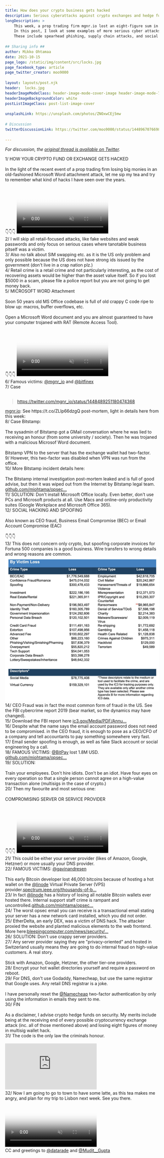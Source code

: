 ```yaml
---
title: How does your crypto business gets hacked
description: Serious cyberattacks against crypto exchanges and hedge funds
longDescription: >
    This week, a prop trading firm mgnr.io lost an eight-figure sum in a classical malicious Microsoft Word attachment hack.
    In this post, I look at some examples of more serious cyber attacks targetting crypto businesses over the years.
    These include spearhead phishing, supply chain attacks, and social fraud.

## Sharing info ##
author: Mikko Ohtamaa
date: 2021-10-15
page_logo: /static/img/content/src/locks.jpg
page_facebook_type: article
page_twitter_creator: moo9000

layout: layouts/post.njk
header:  locks.jpg
headerImageModeClass: header-image-mode-cover-image header-image-mode-700 header-image-text-white
headerImageBackgroundColor: white
postListImageClass: post-list-image-cover

unsplashLink: https://unsplash.com/photos/ZNOxwCEj5mw

# Discussion
twitterDiscussionLink: https://twitter.com/moo9000/status/1448967076698333192

---
```


*For discussion, the [original thread is available on Twitter](https://twitter.com/moo9000/status/1448967076698333192).*

  <div class="tweetstorm">
                              <!-- Tweet 1-->
      <div id="tweet_1" class="content-tweet allow-preview" data-controller="thread" data-action="click-&gt;thread#showTweet" data-screenname="moo9000" data-tweet="1448967076698333192" dir="auto">
      <span class="nop nop-start">1/ </span> HOW YOUR CRYPTO FUND OR EXCHANGE GETS HACKED<br>
      <br>
      In the light of the recent event of a prop trading firm losing big monies in an old-fashioned Microsoft Word attachment attack, let me sip my tea and try to remember what kind of hacks I have seen over the years.<br>
      <br>
      👇👇👇 <span class="entity-video-gif"><video autoplay="" muted="" loop="" controls="" poster="https://pbs.twimg.com/tweet_video_thumb/FBvD4FxWUAIS_TB.jpg"><source src="https://video.twimg.com/tweet_video/FBvD4FxWUAIS_TB.mp4" type="video/mp4"></source><img alt="Video Poster" src="/static/img/content/fixed-size/how-does-your-crypto-business-gets-hacked/1.jpg"></video></span>
      </div>
      <!-- Tweet 2-->
      <div id="tweet_2" class="content-tweet allow-preview" data-controller="thread" data-action="click-&gt;thread#showTweet" data-screenname="moo9000" data-tweet="1448967077990178835" dir="auto">
      <span class="nop nop-start">2/ </span> I will skip all retail-focused attacks, like fake websites and weak passwords and only focus on serious cases where tanotable business pitself was a victim.
      </div>
      <!-- Tweet 3-->
      <div id="tweet_3" class="content-tweet allow-preview" data-controller="thread" data-action="click-&gt;thread#showTweet" data-screenname="moo9000" data-tweet="1448967078875176988" dir="auto">
      <span class="nop nop-start">3/ </span> Also no talk about SIM swapping etc. as it is the US only problem and only possible because the US does not have strong ids issued by the government (don't live in a crap nation plz.)
      </div>
      <!-- Tweet 4-->
      <div id="tweet_4" class="content-tweet allow-preview" data-controller="thread" data-action="click-&gt;thread#showTweet" data-screenname="moo9000" data-tweet="1448967079781146640" dir="auto">
      <span class="nop nop-start">4/ </span> Retail crime is a retail crime and not particularly interesting, as the cost of recovering assets would be higher than the asset value itself. So if you lost $5000 in a scam, please file a police report but you are not going to get money back.
      </div>
      <!-- Tweet 5-->
      <div id="tweet_5" class="content-tweet allow-preview" data-controller="thread" data-action="click-&gt;thread#showTweet" data-screenname="moo9000" data-tweet="1448967084403269652" dir="auto">
      <span class="nop nop-start">5/ </span> MICROSOFT WORD Attachment<br>
      <br>
      Soon 50 years old MS Office codebase is full of old crappy C code ripe to blow up: macros, buffer overflows, etc. <br>
      <br>
      Open a Microsoft Word document and you are almost guaranteed to have your computer trojaned with RAT (Remote Access Tool). <br>
      <br>
      👇👇👇 <span class="entity-video-gif"><video autoplay="" muted="" loop="" controls="" poster="https://pbs.twimg.com/tweet_video_thumb/FBvD4itXIAYkpfx.jpg"><source src="https://video.twimg.com/tweet_video/FBvD4itXIAYkpfx.mp4" type="video/mp4"></source><img alt="Video Poster" src="/static/img/content/fixed-size/how-does-your-crypto-business-gets-hacked/2.jpg"></video></span>
      </div>
      <!-- Tweet 6-->
      <div id="tweet_6" class="content-tweet allow-preview" data-controller="thread" data-action="click-&gt;thread#showTweet" data-screenname="moo9000" data-tweet="1448967085594484736" dir="auto">
      <span class="nop nop-start">6/ </span> Famous victims: <a class="entity-mention" href="https://twitter.com/mgnr_io">@mgnr_io</a> and <a class="entity-mention" href="https://twitter.com/bitfinex">@bitfinex</a>
      </div>
      <!-- Tweet 7-->
      <div id="tweet_7" class="content-tweet allow-preview" data-controller="thread" data-action="click-&gt;thread#showTweet" data-screenname="moo9000" data-tweet="1448967086609477633" dir="auto">
      <span class="nop nop-start">7/ </span> Case <br>
      <br>
      <span class="entity-embed"><span class="twitter-player"><blockquote class="twitter-tweet" data-conversation="none" data-align="center" data-dnt="true"><a href="https://twitter.com/mgnr_io/status/1448489251180474368">https://twitter.com/mgnr_io/status/1448489251180474368</a></blockquote></span></span>
      <a class="entity-url" data-preview="true" href="http://mgnr.io">mgnr.io</a>: See https://t.co/ZLIp66dzgQ post-mortem, light in details here from this week: </div>
      <!-- Tweet 8-->
      <div id="tweet_8" class="content-tweet allow-preview" data-controller="thread" data-action="click-&gt;thread#showTweet" data-screenname="moo9000" data-tweet="1448967087783911425" dir="auto">
      <span class="nop nop-start">8/ </span> Case Bitstamp:<br>
      <br>
      The sysadmin of Bitstamp got a GMail conversation where he was lied to receiving an honour (from some university / society). Then he was trojaned with a malicious Microsof Word document.<br>
      <br>
      Bitstamp VPN to the server that has the exchange wallet had two-factor.
      </div>
      <!-- Tweet 9-->
      <div id="tweet_9" class="content-tweet allow-preview" data-controller="thread" data-action="click-&gt;thread#showTweet" data-screenname="moo9000" data-tweet="1448967088576602151" dir="auto">
      <span class="nop nop-start">9/ </span> However, this two-factor was disabled when VPN was run from the office.
      </div>
      <!-- Tweet 10-->
      <div id="tweet_10" class="content-tweet allow-preview" data-controller="thread" data-action="click-&gt;thread#showTweet" data-screenname="moo9000" data-tweet="1448967089511964672" dir="auto">
      <span class="nop nop-start">10/ </span> More Bitstamp incident details here:<br>
      <br>
      The Bitstamp internal investigation post-mortem leaked and is full of good advise, but then it was wiped out from the Internet by Bitstamp legal team.
      <a class="entity-url" data-preview="true" href="https://github.com/miohtama/opsec/blob/master/source/incidences/bitstamp.rst">github.com/miohtama/opsec…</a></div>
      <!-- Tweet 11-->
      <div id="tweet_11" class="content-tweet allow-preview" data-controller="thread" data-action="click-&gt;thread#showTweet" data-screenname="moo9000" data-tweet="1448967090531147788" dir="auto">
      <span class="nop nop-start">11/ </span> SOLUTION: Don't install Microsoft Office locally. Even better, don't use PCs and Microsoft products at all. Use Macs and online-only productivity suites (Google Workplace and Microsoft Office 365).
      </div>
      <!-- Tweet 12-->
      <div id="tweet_12" class="content-tweet allow-preview" data-controller="thread" data-action="click-&gt;thread#showTweet" data-screenname="moo9000" data-tweet="1448967091445506056" dir="auto">
      <span class="nop nop-start">12/ </span> SOCIAL HACKING AND SPOOFING<br>
      <br>
      Also known as CEO fraud, Business Email Compromise (BEC) or Email Account Compromise (EAC)<br>
      <br>
      👇👇👇
      </div>
      <!-- Tweet 13-->
      <div id="tweet_13" class="content-tweet allow-preview" data-controller="thread" data-action="click-&gt;thread#showTweet" data-screenname="moo9000" data-tweet="1448967092670185475" dir="auto">
      <span class="nop nop-start">13/ </span> This does not concern only crypto, but spoofing corporate invoices for Fortuna 500 companies is a good business. Wire transfers to wrong details and wrong reasons are common.
      </div>
      <!-- Tweet 14-->
      <div id="tweet_14" class="content-tweet allow-preview" data-controller="thread" data-action="click-&gt;thread#showTweet" data-screenname="moo9000" data-tweet="1448967099230138373" dir="auto">
      <span class="entity-image"><a href="https://pbs.twimg.com/media/FBvD5VXXEAAKb3d.jpg" target="_blank"><img alt="Image" src="/static/img/content/fixed-size/how-does-your-crypto-business-gets-hacked/3.jpg"></a></span>
      <span class="nop nop-start">14/ </span> CEO Fraud was in fact the most common form of fraud in the US. See the FBI cybercrime report 2019 (bear market, so the dynamics may have changed). </div>
      <!-- Tweet 15-->
      <div id="tweet_15" class="content-tweet allow-preview" data-controller="thread" data-action="click-&gt;thread#showTweet" data-screenname="moo9000" data-tweet="1448967100857556993" dir="auto">
      <span class="nop nop-start">15/ </span> Download the FBI report here <a class="entity-url" data-preview="true" href="https://www.ic3.gov/Media/PDF/AnnualReport/2019_IC3Report.pdf">ic3.gov/Media/PDF/Annu…</a>
      </div>
      <!-- Tweet 16-->
      <div id="tweet_16" class="content-tweet allow-preview" data-controller="thread" data-action="click-&gt;thread#showTweet" data-screenname="moo9000" data-tweet="1448967101721550888" dir="auto">
      <span class="nop nop-start">16/ </span> Despite what the name says the email account password does not need to be compromised. in the CEO fraud, it is enough to pose as a CEO/CFO of a company and tell accountants to pay something somewhere very fast.
      </div>
      <!-- Tweet 17-->
      <div id="tweet_17" class="content-tweet allow-preview" data-controller="thread" data-action="click-&gt;thread#showTweet" data-screenname="moo9000" data-tweet="1448967102501691394" dir="auto">
      <span class="nop nop-start">17/ </span> Email sender spoofing is enough, as well as fake Slack account or social engineering by a call.
      </div>
      <!-- Tweet 18-->
      <div id="tweet_18" class="content-tweet allow-preview" data-controller="thread" data-action="click-&gt;thread#showTweet" data-screenname="moo9000" data-tweet="1448967103374106629" dir="auto">
      <span class="nop nop-start">18/ </span> FAMOUS VICTIMS: <a class="entity-mention" href="https://twitter.com/BitPay">@BitPay</a> lost 1.8M USD. <a class="entity-url" data-preview="true" href="https://github.com/miohtama/opsec/blob/master/source/incidences/bitpay.rst">github.com/miohtama/opsec…</a>
      </div>
      <!-- Tweet 19-->
      <div id="tweet_19" class="content-tweet allow-preview" data-controller="thread" data-action="click-&gt;thread#showTweet" data-screenname="moo9000" data-tweet="1448967104296853522" dir="auto">
      <span class="nop nop-start">19/ </span> SOLUTION: <br>
      <br>
      Train your employees. Don't hire idiots. Don't be an idiot. Have four eyes on every operation so that a single person cannot agree on a high-value transaction alone (multisigs in the case of crypto.)
      </div>
      <!-- Tweet 20-->
      <div id="tweet_20" class="content-tweet allow-preview" data-controller="thread" data-action="click-&gt;thread#showTweet" data-screenname="moo9000" data-tweet="1448967109044805633" dir="auto">
      <span class="nop nop-start">20/ </span> Then my favourite and most serious one:<br>
      <br>
      COMPROMISING SERVER OR SERVICE PROVIDER<br>
      <br>
      👇👇👇 <span class="entity-video-gif"><video autoplay="" muted="" loop="" controls="" poster="https://pbs.twimg.com/tweet_video_thumb/FBvD59uXIB8VJ19.jpg"><source src="https://video.twimg.com/tweet_video/FBvD59uXIB8VJ19.mp4" type="video/mp4"></source><img alt="Video Poster" src="/static/img/content/fixed-size/how-does-your-crypto-business-gets-hacked/4.jpg"></video></span>
      </div>
      <!-- Tweet 21-->
      <div id="tweet_21" class="content-tweet allow-preview" data-controller="thread" data-action="click-&gt;thread#showTweet" data-screenname="moo9000" data-tweet="1448967110147907631" dir="auto">
      <span class="nop nop-start">21/ </span> This could be either your server provider (likes of Amazon, Google, Hetzner) or more usually your DNS provider.
      </div>
      <!-- Tweet 22-->
      <div id="tweet_22" class="content-tweet allow-preview" data-controller="thread" data-action="click-&gt;thread#showTweet" data-screenname="moo9000" data-tweet="1448967111137763365" dir="auto">
      <span class="nop nop-start">22/ </span> FAMOUS VICTIMS: <a class="entity-mention" href="https://twitter.com/gavinandresen">@gavinandresen</a> <br>
      <br>
      This early Bitcoin developer lost 46,000 bitcoins because of hosting a hot wallet on the <a class="entity-mention" href="https://twitter.com/linode">@linode</a> Virtual Private Server (VPS) provider.<a class="entity-url" data-preview="true" href="https://spectrum.ieee.org/thousands-of-bitcoins-stolen-in-a-hack-on-linode">spectrum.ieee.org/thousands-of-b…</a>
      </div>
      <!-- Tweet 23-->
      <div id="tweet_23" class="content-tweet allow-preview" data-controller="thread" data-action="click-&gt;thread#showTweet" data-screenname="moo9000" data-tweet="1448967111989207042" dir="auto">
      <span class="nop nop-start">23/ </span> In fact <a class="entity-mention" href="https://twitter.com/linode">@linode</a> has a history of losing all notable Bitcoin wallets ever hosted there. Internal support staff crime is rampant and uncontrolled.<a class="entity-url" data-preview="true" href="https://github.com/miohtama/opsec/blob/master/source/incidences/linode.rst">github.com/miohtama/opsec…</a>
      </div>
      <!-- Tweet 24-->
      <div id="tweet_24" class="content-tweet allow-preview" data-controller="thread" data-action="click-&gt;thread#showTweet" data-screenname="moo9000" data-tweet="1448967112928768000" dir="auto">
      <span class="nop nop-start">24/ </span> The worst opsec email you can receive is a transactional email stating your server has a new network card installed, which you did not order.
      </div>
      <!-- Tweet 25-->
      <div id="tweet_25" class="content-tweet allow-preview" data-controller="thread" data-action="click-&gt;thread#showTweet" data-screenname="moo9000" data-tweet="1448967113847283759" dir="auto">
      <span class="nop nop-start">25/ </span> EtherDelta, an early DEX, was a victim of DNS hack. The attacker proxied the website and planted malicious elements to the web frontend. More here:<a class="entity-url" data-preview="true" href="https://www.bleepingcomputer.com/news/security/hackers-hijack-dns-server-of-crypto-to-crypto-exchange-etherdelta/">bleepingcomputer.com/news/security/…</a>
      </div>
      <!-- Tweet 26-->
      <div id="tweet_26" class="content-tweet allow-preview" data-controller="thread" data-action="click-&gt;thread#showTweet" data-screenname="moo9000" data-tweet="1448967115067826185" dir="auto">
      <span class="nop nop-start">26/ </span> SOLUTION: Don't use crappy server providers.
      </div>
      <!-- Tweet 27-->
      <div id="tweet_27" class="content-tweet allow-preview" data-controller="thread" data-action="click-&gt;thread#showTweet" data-screenname="moo9000" data-tweet="1448967115927588865" dir="auto">
      <span class="nop nop-start">27/ </span> Any server provider saying they are "privacy-oriented" and hosted in Switzerland usually means they are going to do internal fraud on high-value customers. A real story.<br>
      <br>
      Stick with Amazon, Google, Hetzner, the other tier-one providers.
      </div>
      <!-- Tweet 28-->
      <div id="tweet_28" class="content-tweet allow-preview" data-controller="thread" data-action="click-&gt;thread#showTweet" data-screenname="moo9000" data-tweet="1448967116917514254" dir="auto">
      <span class="nop nop-start">28/ </span> Encrypt your hot wallet directories yourself and require a password on reboot.
      </div>
      <!-- Tweet 29-->
      <div id="tweet_29" class="content-tweet allow-preview" data-controller="thread" data-action="click-&gt;thread#showTweet" data-screenname="moo9000" data-tweet="1448967117693460481" dir="auto">
      <span class="nop nop-start">29/ </span> For DNS, don't use Godaddy, Namecheap, but use the same registrar that Google uses. Any retail DNS registrar is a joke.<br>
      <br>
      I have personally reset the <a class="entity-mention" href="https://twitter.com/Namecheap">@Namecheap</a> two-factor authentication by only using the information in emails they sent to me.
      </div>
      <!-- Tweet 30-->
      <div id="tweet_30" class="content-tweet allow-preview" data-controller="thread" data-action="click-&gt;thread#showTweet" data-screenname="moo9000" data-tweet="1448967118469439488" dir="auto">
      <span class="nop nop-start">30/ </span> FIN<br>
      <br>
      As a disclaimer, I advise crypto hedge funds on security. My merits include being at the receiving end of every possible cryptocurrency exchange attack (inc. all of those mentioned above) and losing eight figures of money in multisig wallet hack.
      </div>
      <!-- Tweet 31-->
      <div id="tweet_31" class="content-tweet allow-preview" data-controller="thread" data-action="click-&gt;thread#showTweet" data-screenname="moo9000" data-tweet="1448967119375376424" dir="auto">
      <span class="nop nop-start">31/ </span> The code is the only law the criminals honour.<br>
      <br>
      <span class="entity-embed"><iframe class="youtube-player keep-ratio-4-3" src="https://www.youtube.com/embed/L397TWLwrUU" frameborder="0" allowfullscreen=""></iframe></span>
      </div>
      <!-- Tweet 32-->
      <div id="tweet_32" class="content-tweet allow-preview" data-controller="thread" data-action="click-&gt;thread#showTweet" data-screenname="moo9000" data-tweet="1448967137633226752" dir="auto">
      <span class="nop nop-start">32/ </span> Now I am going to go to town to have some latte, as this tea makes me angry, and plan for my trip to Lisbon next week. See you there. <span class="entity-video-gif"><video autoplay="" muted="" loop="" controls="" poster="https://pbs.twimg.com/tweet_video_thumb/FBvD6-bXIAM5oee.jpg"><source src="https://video.twimg.com/tweet_video/FBvD6-bXIAM5oee.mp4" type="video/mp4"></source><img alt="Video Poster" src="/static/img/content/fixed-size/how-does-your-crypto-business-gets-hacked/5.jpg"></video></span>
      </div>
      <!-- Tweet 33-->
      <div id="tweet_33" class="content-tweet allow-preview" data-controller="thread" data-action="click-&gt;thread#showTweet" data-screenname="moo9000" data-tweet="1448967453929844736" dir="auto">
      CC and greetings to <a class="entity-mention" href="https://twitter.com/datarade">@datarade</a> and <a class="entity-mention" href="https://twitter.com/Mudit__Gupta">@Mudit__Gupta</a>
      </div>
  </div>